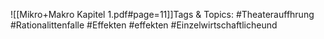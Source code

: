 
![[Mikro+Makro Kapitel 1.pdf#page=11]]Tags & Topics:
   #Theaterauffhrung
   #Rationalittenfalle
   #Effekten
   #effekten
   #Einzelwirtschaftlicheund